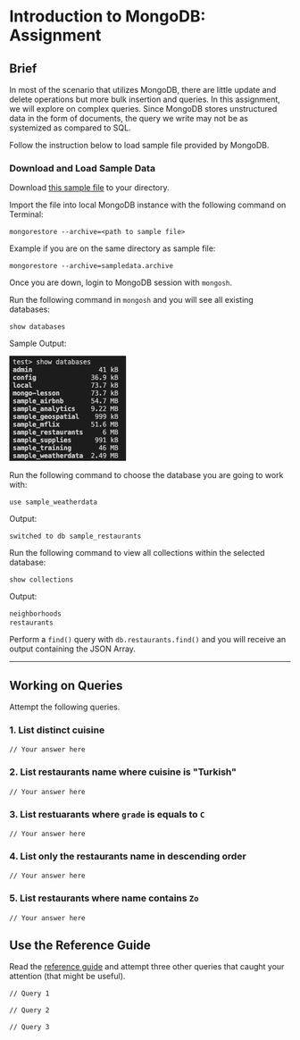 # Introduction to MongoDB: Assignment

## Brief

In most of the scenario that utilizes MongoDB, there are little update and delete operations but more bulk insertion and queries. In this assignment, we will explore on complex queries. Since MongoDB stores unstructured data in the form of documents, the query we write may not be as systemized as compared to SQL.

Follow the instruction below to load sample file provided by MongoDB. 

### Download and Load Sample Data

Download [this sample file](https://atlas-education.s3.amazonaws.com/sampledata.archive) to your directory.

Import the file into local MongoDB instance with the following command on Terminal:

```
mongorestore --archive=<path to sample file>
```

Example if you are on the same directory as sample file:

```
mongorestore --archive=sampledata.archive
```

Once you are down, login to MongoDB session with `mongosh`.

Run the following command in `mongosh` and you will see all existing databases:

```
show databases
```

Sample Output:

<img src="./assets/images/show-databases-output.png" />

Run the following command to choose the database you are going to work with:

```
use sample_weatherdata
```

Output:

```
switched to db sample_restaurants
```

Run the following command to view all collections within the selected database:

```
show collections
```

Output:
```
neighborhoods
restaurants
```

Perform a `find()` query with `db.restaurants.find()` and you will receive an output containing the JSON Array.

---

## Working on Queries

Attempt the following queries.

### 1. List distinct cuisine

```
// Your answer here
```

### 2. List restaurants name where cuisine is "Turkish" 

```
// Your answer here
```

### 3. List restuarants where `grade` is equals to `C`

```
// Your answer here
```

### 4. List only the restaurants name in descending order

```
// Your answer here
```

### 5. List restaurants where name contains `Zo`

```
// Your answer here
```

## Use the Reference Guide

Read the [reference guide](https://docs.mongodb.com/manual/tutorial/query-documents/) and attempt three other queries that caught your attention (that might be useful).

```
// Query 1
```

```
// Query 2
```

```
// Query 3
```